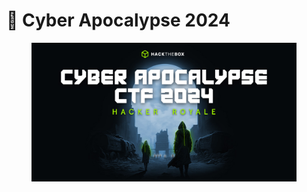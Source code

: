 # 🗾 Cyber Apocalypse 2024



<figure><img src="../../../../.gitbook/assets/image (17) (1) (1).png" alt=""><figcaption></figcaption></figure>
